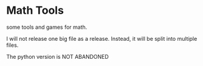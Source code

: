 # Math Tools

some tools and games for math.

I will not release one big file as a release. Instead, it will be split into multiple files.

The python version is NOT ABANDONED
